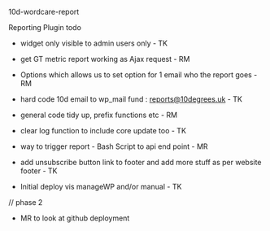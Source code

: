 10d-wordcare-report


Reporting Plugin todo  

 - widget only visible to admin users only - TK

 - get GT metric report working as Ajax request - RM

 - Options which allows us to set option for 1 email who the report goes - RM

- hard code 10d email to wp_mail fund : reports@10degrees.uk - TK

 - general code tidy up, prefix functions etc - RM

  - clear log function to include core update too - TK

 - way to trigger report - Bash Script to api end point - MR

 - add unsubscribe button link to footer and add more stuff as per website footer - TK

 - Initial deploy vis manageWP and/or manual - TK



// phase 2

 - MR to look at github deployment
